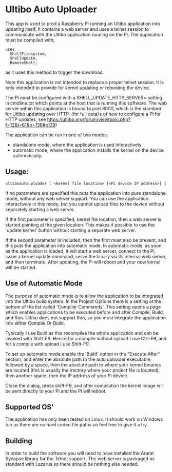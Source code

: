 # Ultibo Auto Uploader

This app is used to prod a Raspberry Pi running an Ultibo application into updating itself.
It contains a web server and uses a telnet session to communicate with the Ultibo application
running on the Pi. The application must be compiled with;

```
uses
  ShellFilesystem, 
  ShellUpdate,
  RemoteShell;
```
as it uses this method to trigger the download.

Note this application is not intended to replace a proper telnet session. It is only intended 
to provide for kernel updating or rebooting the device.

The Pi must be configured with a SHELL_UPDATE_HTTP_SERVER= setting in cmdline.txt
which points at the host that is running this software. The web server within this application
is bound to port 8000, which is the standard for Ultibo updating over HTTP.
(for full details of how to configure a Pi for HTTP updates, see https://ultibo.org/forum/viewtopic.php?f=12&t=61&p=138#p139)

The application can be run in one of two modes;
- standalone mode, where the application is used interactively
- automatic mode, where the application installs the kernel on the device automatically.

## Usage:
```
ultiboautouploader [ <kernel file location> [<Pi device IP address>] ]
```

If no parameters are specified this puts the application into pure standalone mode,
without any web server support. You can use the application interactively in this
mode, but you cannot upload files to the device without separately starting a web
server.

If the first parameter is specified, kernel file location, then a web server is
started pointing at the given location. This makes it possible to use the 'update kernel'
button without starting a separate web server.

If the second parameter is included, then the first must also be present, and this
puts the application into automatic mode. In automatic mode, as soon as the application
is loaded, it will start a web server, connect to the Pi, issue a kernel update command,
serve the binary via its internal web server, and then terminate. After updating, the
Pi will reboot and your new kernel will be started.


## Use of Automatic Mode

The purpose of automatic mode is to allow the application to be integrated
into the Ultibo build system. In the Project Options there is a setting at the bottom
of the list called 'Compiler Commands'. This setting opens a page which enables
applications to be executed before and after Compile, Build, and Run.
Ultibo does not support Run, so you must integrate the application into either
Compile Or Build.

Typically I use Build as this recompiles the whole application and can be invoked
with Shift-F9. Hence for a compile without upload I use Ctrl-F9, and for a compile
with upload I use Shift-F9.

To set up automatic mode enable the 'Build' option in the "Execute After" section,
and enter the absolute path to the auto uploader executable, followed by a space, then
the absolute path to where your kernel binaries are located (this is usually the
irectory where your project file is located), then another space, then the IP address of
your Pi device.

Close the dialog, press shift-F9, and after compilation the kernel image will be
sent directly to your Pi and the Pi will reboot.

## Supported OS'

The application has only been tested on Linux. It should work on Windows too as there are
no hard coded file paths so feel free to give it a try.

## Building

In order to build the software you will need to have installed the Ararat Synapse library
for the Telnet support. The web server is packaged as standard with Lazarus so there should
be nothing else needed.
